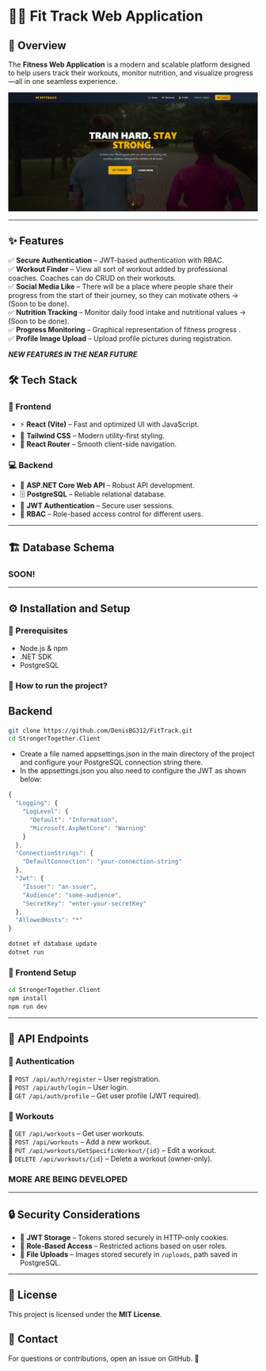 # 🏋️‍♂️ Fit Track Web Application

## 🚀 Overview
The **Fitness Web Application** is a modern and scalable platform designed to help users track their workouts, monitor nutrition, and visualize progress—all in one seamless experience.

![App Overview](https://github.com/DenisBG312/FitTrack/blob/main/Project-Images/Home.png)

---
## ✨ Features
✅ **Secure Authentication** – JWT-based authentication with RBAC.  
✅ **Workout Finder** – View all sort of workout added by professional coaches. Coaches can do CRUD on their workouts.  
✅ **Social Media Like** – There will be a place where people share their progress from the start of their journey, so they can motivate others -> (Soon to be done).  
✅ **Nutrition Tracking** – Monitor daily food intake and nutritional values -> (Soon to be done).  
✅ **Progress Monitoring** – Graphical representation of fitness progress .  
✅ **Profile Image Upload** – Upload profile pictures during registration.  

***NEW FEATURES IN THE NEAR FUTURE***

## 🛠 Tech Stack
### 🎨 Frontend
- ⚡ **React (Vite)** – Fast and optimized UI with JavaScript.
- 🎨 **Tailwind CSS** – Modern utility-first styling.
- 🔄 **React Router** – Smooth client-side navigation.

### 💻 Backend
- 🚀 **ASP.NET Core Web API** – Robust API development.
- 🗄 **PostgreSQL** – Reliable relational database.
- 🔐 **JWT Authentication** – Secure user sessions.
- 👤 **RBAC** – Role-based access control for different users.

---
## 🏗 Database Schema

### SOON!

---
## ⚙️ Installation and Setup
### 📌 Prerequisites
- Node.js & npm
- .NET SDK
- PostgreSQL

### 🔧 How to run the project?
## Backend
```sh
git clone https://github.com/DenisBG312/FitTrack.git
cd StrongerTogether.Client
```
* Create a file named appsettings.json in the main directory of the project and configure your PostgreSQL connection string there.
* In the appsettings.json you also need to configure the JWT as shown below:
  
```javascript
{
  "Logging": {
    "LogLevel": {
      "Default": "Information",
      "Microsoft.AspNetCore": "Warning"
    }
  },
  "ConnectionStrings": {
    "DefaultConnection": "your-connection-string"
  },
  "Jwt": {
    "Issuer": "an-ssuer",
    "Audience": "some-audience",
    "SecretKey": "enter-your-secretKey"
  },
  "AllowedHosts": "*"
}
```

```sh
dotnet ef database update
dotnet run
```

### 🎨 Frontend Setup
```sh
cd StrongerTogether.Client
npm install
npm run dev
```

---
## 🔌 API Endpoints
### 🔑 Authentication
🔹 `POST /api/auth/register` – User registration.  
🔹 `POST /api/auth/login` – User login.  
🔹 `GET /api/auth/profile` – Get user profile (JWT required).  

### 💪 Workouts
🔹 `GET /api/workouts` – Get user workouts.  
🔹 `POST /api/workouts` – Add a new workout.  
🔹 `PUT /api/workouts/GetSpecificWorkout/{id}` – Edit a workout.  
🔹 `DELETE /api/workouts/{id}` – Delete a workout (owner-only).  

### MORE ARE BEING DEVELOPED

---
## 🔒 Security Considerations
- 🔹 **JWT Storage** – Tokens stored securely in HTTP-only cookies.
- 🔹 **Role-Based Access** – Restricted actions based on user roles.
- 🔹 **File Uploads** – Images stored securely in `/uploads`, path saved in PostgreSQL.

---
## 📜 License
This project is licensed under the **MIT License**.

## 📩 Contact
For questions or contributions, open an issue on GitHub. 🚀

